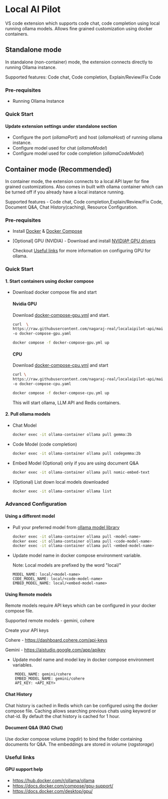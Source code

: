 # Local AI Pilot

VS code extension which supports code chat, code completion using local running ollama models. Allows fine grained customization using docker containers.

## Standalone mode

In standalone (non-container) mode, the extension connects directly to running Ollama instance.

Supported features: Code chat, Code completion, Explain/Review/Fix Code

### Pre-requisites

- Running Ollama Instance

### Quick Start

#### Update extension settings under standalone section

- Configure the port (_ollamaPort_) and host (_ollamaHost_) of running ollama instance.
- Configure model used for chat (_ollamaModel_)
- Configure model used for code completion (_ollamaCodeModel_)

## Container mode (Recommended)

In container mode, the extension connects to a local API layer for fine grained customizations.
Also comes in built with ollama container which can be turned off if you already have a local instance running.

Supported features - Code chat, Code completion,Explain/Review/Fix Code,
Document Q&A, Chat History(caching), Resource Configuration.

### Pre-requisites

- Install [Docker](https://www.docker.com/) & [Docker Compose](https://docs.docker.com/compose/)

- [Optional] GPU (NVIDIA) -
  Download and install [NVIDIA® GPU drivers](https://www.nvidia.com/download/index.aspx?lang=en-us)

  Checkout [Useful links](#useful-links) for more information on configuring GPU for ollama.

### Quick Start

#### 1. Start containers using docker compose

- Download docker compose file and start

  #### Nvidia GPU

  Download [docker-compose-gpu.yml](https://raw.githubusercontent.com/nagaraj-real/localaipilot-api/main/recipes/docker-compose-gpu.yml) and start.

  ```sh
  curl  \
  https://raw.githubusercontent.com/nagaraj-real/localaipilot-api/main/recipes/docker-compose-gpu.yml \
  -o docker-compose-gpu.yaml

  docker compose -f docker-compose-gpu.yml up
  ```

  #### CPU

  Download [docker-compose-cpu.yml](https://raw.githubusercontent.com/nagaraj-real/localaipilot-api/main/recipes/docker-compose-cpu.yml) and start

  ```sh
  curl \
  https://raw.githubusercontent.com/nagaraj-real/localaipilot-api/main/recipes/docker-compose-cpu.yml \
  -o docker-compose-cpu.yaml

  docker compose -f docker-compose-cpu.yml up
  ```

  This will start ollama, LLM API and Redis containers.

#### 2. Pull ollama models

- Chat Model

  ```bash
  docker exec -it ollama-container ollama pull gemma:2b
  ```

- Code Model (code completion)

  ```bash
  docker exec -it ollama-container ollama pull codegemma:2b
  ```

- Embed Model (Optional) only if you are using document Q&A

  ```bash
  docker exec -it ollama-container ollama pull nomic-embed-text
  ```

- (Optional) List down local models downloaded
  ```bash
  docker exec -it ollama-container ollama list
  ```

### Advanced Configuration

#### Using a different model

- Pull your preferred model from [ollama model library](https://ollama.com/library)

  ```bash
  docker exec -it ollama-container ollama pull <model-name>
  docker exec -it ollama-container ollama pull <code-model-name>
  docker exec -it ollama-container ollama pull <embed-model-name>
  ```

- Update model name in docker compose environment variable.

  Note: Local models are prefixed by the word "local/"

  ```env
  MODEL_NAME: local/<model-name>
  CODE_MODEL_NAME: local/<code-model-name>
  EMBED_MODEL_NAME: local/<embed-model-name>
  ```

#### Using Remote models

Remote models require API keys which can be configured in your docker compose file.

Supported remote models - gemini, cohere

Create your API keys

Cohere - https://dashboard.cohere.com/api-keys

Gemini - https://aistudio.google.com/app/apikey

- Update model name and model key in docker compose environment variables.

  ```env
   MODEL_NAME: gemini/cohere
   EMBED_MODEL_NAME: gemini/cohere
   API_KEY: <API_KEY>
  ```

#### Chat History

Chat history is cached in Redis which can be configured using the docker compose file.
Caching allows searching previous chats using keyword or chat-id.
By default the chat history is cached for 1 hour.

#### Document Q&A (RAG Chat)

Use docker compose volume (_ragdir_) to bind the folder containing documents for Q&A.
The embeddings are stored in volume (_ragstorage_)

### Useful links

#### GPU support help

- https://hub.docker.com/r/ollama/ollama
- https://docs.docker.com/compose/gpu-support/
- https://docs.docker.com/desktop/gpu/
